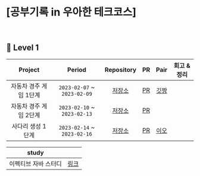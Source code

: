 
# [공부기록 in 우아한 테크코스]


<br>

## 🍏 Level 1

| Project | Period | Repository | PR | Pair | 회고 & 정리 |
|:---:|:---:|:---:|:---:|:---:|:---:|
|자동차 경주 게임 1단계|`2023-02-07` ~ `2023-02-09`|[저장소](https://github.com/hectick/java-racingcar/tree/step1)|[PR](https://github.com/woowacourse/java-racingcar/pull/493)|[깃짱](https://github.com/eunkeeee)| |
|자동차 경주 게임 2단계|`2023-02-10` ~ `2023-02-13`|[저장소](https://github.com/hectick/java-racingcar/tree/step2) |[PR](https://github.com/woowacourse/java-racingcar/pull/552)| | |
|사다리 생성 1단계|`2023-02-14` ~ `2023-02-16`|[저장소](https://github.com/hectick/java-ladder/tree/step1) |[PR](https://github.com/woowacourse/java-ladder/pull/122)|[이오](https://github.com/LJW25)| |

|study| |
|:---:|:---:|
|이펙티브 자바 스터디|[링크](https://github.com/eunkeeee/2023-effective-java)|

<br>

<br>


<br/>
